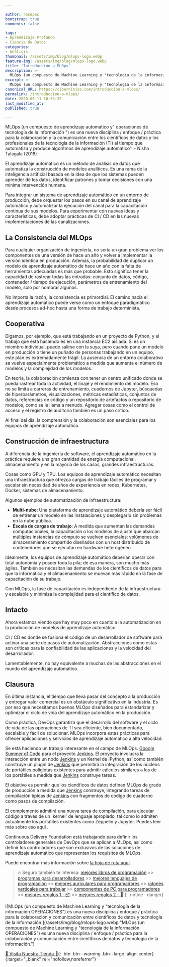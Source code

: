 ```yaml
---

author: rosepac
bootstrap: true
comments: false

tags:
- Aprendizaje Profundo
- Ciencia de Datos
categories:
- Análisis
thumbnail: /assets/img/blog/mlops-logo.webp
feature-img: /assets/img/blog/mlops-logo.webp
title: 'Introducción a MLOps'
description: >-
  MLOps (un compuesto de Machine Learning y "tecnología de la información OPERACIONES") es una nueva disciplina / enfoque / práctica para la colaboración y comunicación entre científicos de datos y tecnología de la información.
excerpt: >-
  MLOps (un compuesto de Machine Learning y "tecnología de la información OPERACIONES") es una nueva disciplina / enfoque / práctica para la colaboración y comunicación entre científicos de datos y tecnología de la información.
canonical_URL: https://ciberninjas.com/introduccion-a-mlops/
permalink: /introduccion-a-mlops/
date: 2020-06-11 10:32:32
last_modified_at: 
published: true

---
```


MLOps (un compuesto de aprendizaje automático y" operaciones de tecnología de la información ") es una nueva disciplina / enfoque / práctica para la colaboración y la comunicación entre los científicos de datos y los profesionales de la tecnología de la información (TI) al tiempo que automatiza y produce algoritmos de aprendizaje automático". - Nisha Talagala (2018)

El aprendizaje automático es un método de análisis de datos que automatiza la construcción de modelos analíticos. Es una rama de la inteligencia artificial basada en la idea de que los sistemas pueden aprender de los datos, identificar patrones y tomar decisiones con una mínima intervención humana.

Para integrar un sistema de aprendizaje automático en un entorno de producción, debe orquestar los pasos en su canal de aprendizaje automático y automatizar la ejecución del canal para la capacitación continua de sus modelos. Para experimentar con nuevas ideas y características, debe adoptar prácticas de CI / CD en las nuevas implementaciones de las canalizaciones.

## **La Consistencia del MLOps**

Para cualquier organización de ingeniería, no sería un gran problema ver los componentes de una versión de hace un año y volver a implementar la versión idéntica en producción. Además, la probabilidad de duplicar un modelo de aprendizaje automático de hace un año con la falta de herramientas adecuadas es más que probable. Esto significa tener la capacidad de rastrear todas las entradas: conjunto de datos, código, contenedor / tiempo de ejecución, parámetros de entrenamiento del modelo, solo por nombrar algunos.

No importa la razón, la consistencia es primordial. El camino hacia el aprendizaje automático puede verse como un enfoque paradigmático desde procesos ad-hoc hasta una forma de trabajo determinista.

## **Cooperativa**

Digamos, por ejemplo, que está trabajando en un proyecto de Python, y el trabajo que está haciendo es en una instancia EC2 aislada. Si es un miembro individual, puede salirse con la suya, pero cuando pone un modelo en producción o tiene un puñado de personas trabajando en un equipo, este plan es extremadamente frágil. La ausencia de un entorno colaborativo se vuelve especialmente problemático a medida que aumenta el número de modelos y la complejidad de los modelos.

En teoría, la colaboración comienza con tener un centro unificado donde se pueda rastrear toda la actividad, el linaje y el rendimiento del modelo. Eso no se limita a carreras de entrenamiento, cuadernos de Jupyter, búsquedas de hiperparámetros, visualizaciones, métricas estadísticas, conjuntos de datos, referencias de código y un repositorio de artefactos o repositorio de modelos, como se le llama a menudo. Agregar cosas como el control de acceso y el registro de auditoría también es un paso crítico.

Al final del día, la comprensión y la colaboración son esenciales para los equipos de aprendizaje automático.

## **Construcción de infraestructura**

A diferencia de la ingeniería de software, el aprendizaje automático en la práctica requiere una gran cantidad de energía computacional, almacenamiento y en la mayoría de los casos, grandes infraestructuras.

Cosas como GPU y TPU. Los equipos de aprendizaje automático necesitan una infraestructura que ofrezca cargas de trabajo fáciles de programar y escalar sin necesidad de años de experiencia en redes, Kubernetes, Docker, sistemas de almacenamiento.

Algunos ejemplos de automatización de infraestructura:

- **Multi-nube**: Una plataforma de aprendizaje automático debería ser fácil de entrenar un modelo en las instalaciones y desplegarlo sin problemas en la nube pública.
- **Escala de cargas de trabajo**: A medida que aumentan las demandas computacionales, la capacitación o los modelos de ajuste que abarcan múltiples instancias de cómputo se vuelven esenciales: volúmenes de almacenamiento compartido diseñados con un host distribuido de contenedores que se ejecutan en hardware heterogéneo.

Idealmente, los equipos de aprendizaje automático deberían operar con total autonomía y poseer toda la pila; de esa manera, son mucho más ágiles. También se necesitan las demandas de los científicos de datos para que la informática y el almacenamiento se muevan más rápido en la fase de capacitación de su trabajo.

Con MLOps, la fase de capacitación es independiente de la infraestructura y escalable y minimiza la complejidad para el científico de datos.

## **Intacto**

Ahora estamos viendo que hay muy poco en cuanto a la automatización en la producción de modelos de aprendizaje automático.

CI / CD es donde se fusiona el código de un desarrollador de software para activar una serie de pasos de automatización. Abstracciones como estas son críticas para la confiabilidad de las aplicaciones y la velocidad del desarrollador.

Lamentablemente, no hay equivalente a muchas de las abstracciones en el mundo del aprendizaje automático.

## **Clausura**

En última instancia, el tiempo que lleva pasar del concepto a la producción y entregar valor comercial es un obstáculo significativo en la industria. Es por eso que necesitamos buenos MLOps diseñados para estandarizar y optimizar el ciclo de vida del aprendizaje automático en la producción.

Como práctica, DevOps garantiza que el desarrollo del software y el ciclo de vida de las operaciones de TI sea eficiente, bien documentado, escalable y fácil de solucionar. MLOps incorpora estas prácticas para ofrecer aplicaciones y servicios de aprendizaje automático a alta velocidad.

Se está haciendo un trabajo interesante en el campo de MLOps. [Google Summer of Code](/google-summer-of-code/) para el proyecto [Jenkins](/jenkins/). El proyecto involucra la interacción entre un nodo [Jenkins](/jenkins/) y un Kernel de IPython, así como también construye un plugin de [Jenkins](/jenkins/) que permitirá la integración de los núcleos de portátiles políglotas existentes para admitir cálculos similares a los de los portátiles a medida que [Jenkins](/jenkins/) construye tareas.

El objetivo es permitir que los científicos de datos definan MLOps de grado de producción a medida que [Jenkins](/jenkins/) construye, integrando tareas de compilación típicas de [Jenkins](/jenkins/) con fragmentos de código de cuaderno como pasos de compilación.

El complemento admitirá una nueva tarea de compilación, para ejecutar código a través de un 'kernel' de lenguaje apropiado, tal como lo admiten actualmente los portátiles existentes como Zeppelin y Jupyter. Puedes leer más sobre eso aquí .

Continuous Delivery Foundation está trabajando para definir los controladores generales de DevOps que se aplican a MLOps, así como definir los controladores que son exclusivos de las soluciones de aprendizaje automático que representan los requisitos de MLOps.

Puede encontrar más información sobre [la hoja de ruta aquí](/hoja-ruta-mlops/).

> 🔥 Seguro también te interesa: [mejores libros de programación](/programar/) >> [programas para desarrolladores](/mejores-sistemas-operativos-para-hackear/) >> [mejores lenguajes de programación](/15-mejores-lenguajes-programacion/) >> [mejores auriculares para programadores](/auriculares-dise%C3%B1o/) >> [ratones verticales para trabajar](/teclados-ratones-dise%C3%B1o/) >> [componentes de PC para programadores](/ordenadores-componentes/) >> [mejores regalos 1 - 📦](/black-friday-amazon/) >> [mejores regalos 2 - 🎁](/prime-day-amazon/)
{: .notice--danger}

![MLOps (un compuesto de Machine Learning y "tecnología de la información OPERACIONES") es una nueva disciplina / enfoque / práctica para la colaboración y comunicación entre científicos de datos y tecnología de la información.](/assets/img/blog/mlops-logo.webp "MLOps (un compuesto de Machine Learning y "tecnología de la información OPERACIONES") es una nueva disciplina / enfoque / práctica para la colaboración y comunicación entre científicos de datos y tecnología de la información.")

[🎁 Visita Nuestra Tienda 🎁](https://www.amazon.es/shop/cibercursos){: .btn .btn--warning .btn--large .align-center}{:target="_blank" rel="nofollow,noreferrer"}
